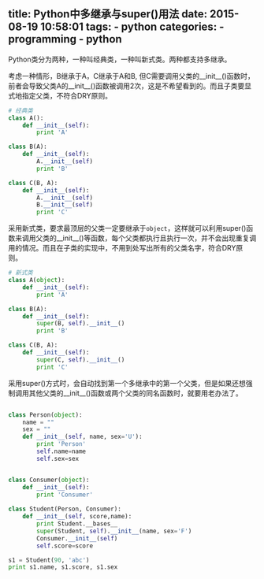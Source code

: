 title: Python中多继承与super()用法
date: 2015-08-19 10:58:01
tags:
    - python
categories:
    - programming
    - python
---
Python类分为两种，一种叫经典类，一种叫新式类。两种都支持多继承。

考虑一种情形，B继承于A，C继承于A和B, 但C需要调用父类的__init__()函数时，前者会导致父类A的__init__()函数被调用2次，这是不希望看到的。而且子类要显式地指定父类，不符合DRY原则。

```python
# 经典类
class A():
    def __init__(self):
        print 'A'

class B(A):
    def __init__(self):
        A.__init__(self)
        print 'B'

class C(B, A):
    def __init__(self):
        A.__init__(self)
        B.__init__(self)
        print 'C'

```

采用新式类，要求最顶层的父类一定要继承于`object`，这样就可以利用super()函数来调用父类的__init__()等函数，每个父类都执行且执行一次，并不会出现重复调用的情况。而且在子类的实现中，不用到处写出所有的父类名字，符合DRY原则。

```python
# 新式类
class A(object):
    def __init__(self):
        print 'A'

class B(A):
    def __init__(self):
        super(B, self).__init__()
        print 'B'

class C(B, A):
    def __init__(self):
        super(C, self).__init__()
        print 'C'

```

采用super()方式时，会自动找到第一个多继承中的第一个父类，但是如果还想强制调用其他父类的__init__()函数或两个父类的同名函数时，就要用老办法了。

```python

class Person(object):
    name = ""
    sex = ""
    def __init__(self, name, sex='U'):
        print 'Person'
        self.name=name
        self.sex=sex


class Consumer(object):
    def __init__(self):
        print 'Consumer'
    
class Student(Person, Consumer):
    def __init__(self, score,name):
        print Student.__bases__
        super(Student, self).__init__(name, sex='F')
        Consumer.__init__(self)
        self.score=score

s1 = Student(90, 'abc')
print s1.name, s1.score, s1.sex


```